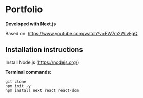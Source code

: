 # Portfolio

**Developed with Next.js**

Based on: https://www.youtube.com/watch?v=EW7m2WIvFgQ



## Installation instructions

Install Node.js (https://nodejs.org/)


**Terminal commands:**
```
git clone
npm init -y
npm install next react react-dom
```
